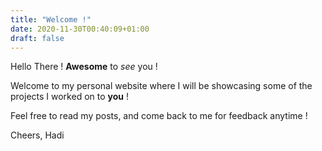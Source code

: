 ```yaml
---
title: "Welcome !"
date: 2020-11-30T00:40:09+01:00
draft: false
---
```


Hello There ! **Awesome** to *see* you ! 

Welcome to my personal website where I will be showcasing some of the projects I worked on to **you** ! 

Feel free to read my posts, and come back to me for feedback anytime ! 

Cheers, 
Hadi 


